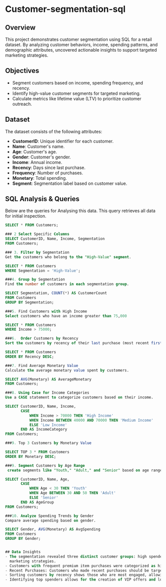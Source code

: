 # Customer-segmentation-sql
## Overview
This project demonstrates customer segmentation using SQL for a retail dataset. By analyzing customer behaviors, income, spending patterns, and demographic attributes, uncovered actionable insights to support targeted marketing strategies.

## Objectives
- Segment customers based on income, spending frequency, and recency.
- Identify high-value customer segments for targeted marketing.
- Calculate metrics like lifetime value (LTV) to prioritize customer outreach.

## Dataset
The dataset consists of the following attributes:
- **CustomerID**: Unique identifier for each customer.
- **Name**: Customer's name.
- **Age**: Customer's age.
- **Gender**: Customer's gender.
- **Income**: Annual income.
- **Recency**: Days since last purchase.
- **Frequency**: Number of purchases.
- **Monetary**: Total spending.
- **Segment**: Segmentation label based on customer value.

## SQL Analysis & Queries
Below are the queries for Analysing this data.
This query retrieves all data for initial inspection.

```sql
SELECT * FROM Customers;

### 2 Select Specific Columns
SELECT CustomerID, Name, Income, Segmentation
FROM Customers;

### 3. Filter by Segmentation
Get the customers who belong to the "High-Value" segment.

SELECT * FROM Customers
WHERE Segmentation = 'High-Value';

###4. Group by Segmentation
Find the number of customers in each segmentation group.

SELECT Segmentation, COUNT(*) AS CustomerCount
FROM Customers
GROUP BY Segmentation;

###5. Find Customers with High Income
Select customers who have an income greater than 75,000

SELECT * FROM Customers
WHERE Income > 75000;

###6.  Order Customers by Recency
Sort the customers by recency of their last purchase (most recent first).

SELECT * FROM Customers
ORDER BY Recency DESC;

###7. Find Average Monetary Value
Calculate the average monetary value spent by customers.

SELECT AVG(Monetary) AS AverageMonetary
FROM Customers;

###8. Using Case for Income Categories
Use a CASE statement to categorize customers based on their income.

SELECT CustomerID, Name, Income,
       CASE
           WHEN Income > 70000 THEN 'High Income'
           WHEN Income BETWEEN 40000 AND 70000 THEN 'Medium Income'
           ELSE 'Low Income'
       END AS IncomeCategory
FROM Customers;

###9. Top 3 Customers by Monetary Value

SELECT TOP 3 * FROM Customers
ORDER BY Monetary DESC;

###9. Segment Customers by Age Range
 create segments like "Youth," "Adult," and "Senior" based on age ranges.

SELECT CustomerID, Name, Age,
       CASE
           WHEN Age < 30 THEN 'Youth'
           WHEN Age BETWEEN 30 AND 50 THEN 'Adult'
           ELSE 'Senior'
       END AS AgeGroup
FROM Customers;

###10. Analyze Spending Trends by Gender
Compare average spending based on gender.

SELECT Gender, AVG(Monetary) AS AvgSpending
FROM Customers
GROUP BY Gender;


## Data Insights
- The segmentation revealed three distinct customer groups: high spenders, medium spenders, and low spenders. This helps tailor 
  marketing strategies.
- Customers with frequent premium item purchases were categorized as high spenders.
- Recent Purchases: Customers who made recent purchases should be targeted with follow-up offers or loyalty rewards.
- Sorting customers by recency shows those who are most engaged, allowing targeted follow-ups to retain them.
- Identifying top spenders allows for the creation of VIP offers and loyalty programs.

